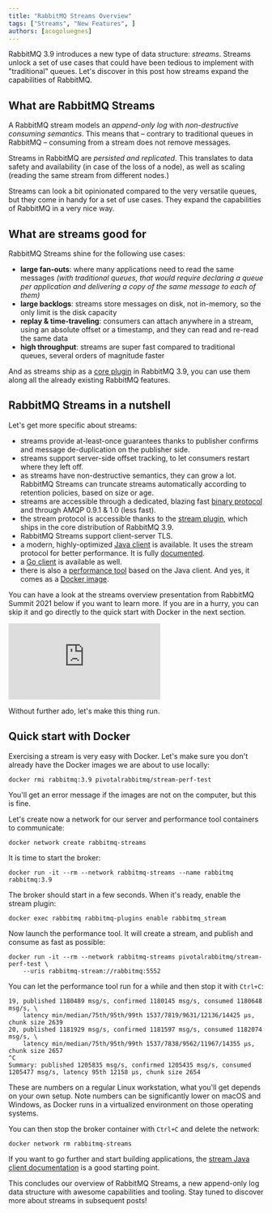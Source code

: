 ```yaml
---
title: "RabbitMQ Streams Overview"
tags: ["Streams", "New Features", ]
authors: [acogoluegnes]
---
```


RabbitMQ 3.9 introduces a new type of data structure: *streams*. Streams unlock a set of use cases that could have been tedious to implement with "traditional" queues. Let's discover in this post how streams expand the capabilities of RabbitMQ.

<!-- truncate -->

## What are RabbitMQ Streams

A RabbitMQ stream models an *append-only log* with *non-destructive consuming semantics*. This means that – contrary to traditional queues in RabbitMQ – consuming from a stream does not remove messages.

Streams in RabbitMQ are *persisted and replicated*. This translates to data safety and availability (in case of the loss of a node),
as well as scaling (reading the same stream from different nodes.)

Streams can look a bit opinionated compared to the very versatile queues, but they come in handy for a set of use cases. They expand the capabilities of RabbitMQ in a very nice way.

## What are streams good for

RabbitMQ Streams shine for the following use cases:

* **large fan-outs**: where many applications need to read the same messages _(with traditional queues, that would require declaring a queue per application and delivering a copy of the same message to each of them)_
* **large backlogs**: streams store messages on disk, not in-memory, so the only limit is the disk capacity
* **replay & time-traveling**: consumers can attach anywhere in a stream, using an absolute offset or a timestamp, and they can read and re-read the same data
* **high throughput**: streams are super fast compared to traditional queues, several orders of magnitude faster

And as streams ship as a [core plugin](https://rabbitmq.com/stream.html) in RabbitMQ 3.9, you can use them along all the already existing RabbitMQ features.

## RabbitMQ Streams in a nutshell

Let's get more specific about streams:

* streams provide at-least-once guarantees thanks to publisher confirms and message de-duplication on the publisher side.
* streams support server-side offset tracking, to let consumers restart where they left off.
* as streams have non-destructive semantics, they can grow a lot. RabbitMQ Streams can truncate streams automatically according to 
retention policies, based on size or age.
* streams are accessible through a dedicated, blazing fast [binary protocol](https://github.com/rabbitmq/rabbitmq-server/blob/v3.9.x/deps/rabbitmq_stream/docs/PROTOCOL.adoc) and through AMQP 0.9.1 & 1.0 (less fast).
* the stream protocol is accessible thanks to the [stream plugin](https://rabbitmq.com/stream.html), which ships in the core distribution of RabbitMQ 3.9.
* RabbitMQ Streams support client-server TLS.
* a modern, highly-optimized [Java client](https://github.com/rabbitmq/rabbitmq-stream-java-client) is available. It uses the stream protocol for better performance. It is fully [documented](https://rabbitmq.github.io/rabbitmq-stream-java-client/stable/htmlsingle/).
* a [Go client](https://github.com/rabbitmq/rabbitmq-stream-go-client) is available as well.
* there is also a [performance tool](https://rabbitmq.github.io/rabbitmq-stream-java-client/stable/htmlsingle/#the-performance-tool) based on the Java client. And yes, it comes as a [Docker image](https://rabbitmq.github.io/rabbitmq-stream-java-client/stable/htmlsingle/#with-docker-2).

You can have a look at the streams overview presentation from RabbitMQ Summit 2021 below if you want to learn more.
If you are in a hurry, you can skip it and go directly to the quick start with Docker in the next section.

<iframe class="speakerdeck-iframe" style={{border: '0px', background: 'rgba(0, 0, 0, 0.1) padding-box', margin: '0px', padding: '0px', borderRadius: '6px', boxShadow: 'rgba(0, 0, 0, 0.2) 0px 5px 40px', width: '100%', height: 'auto', aspectRatio: '560 / 315',}} frameborder="0" src="https://speakerdeck.com/player/24ed5ae0d4544c19ac714f6f7dede00a" title="RabbitMQ Streams Overview at RabbitMQ Summit 2021" allowfullscreen="true" data-ratio="1.7777777777777777"></iframe>

Without further ado, let's make this thing run.

## Quick start with Docker

Exercising a stream is very easy with Docker. Let's make sure you don't already have the Docker images we are about to use locally:

```shell
docker rmi rabbitmq:3.9 pivotalrabbitmq/stream-perf-test
```

You'll get an error message if the images are not on the computer, but this is fine.

Let's create now a network for our server and performance tool containers to communicate:

```shell
docker network create rabbitmq-streams
```

It is time to start the broker:

```shell
docker run -it --rm --network rabbitmq-streams --name rabbitmq rabbitmq:3.9
```

The broker should start in a few seconds. When it's ready, enable the stream plugin:

```shell
docker exec rabbitmq rabbitmq-plugins enable rabbitmq_stream
```


Now launch the performance tool. It will create a stream, and publish and consume as fast as possible:

```shell
docker run -it --rm --network rabbitmq-streams pivotalrabbitmq/stream-perf-test \
    --uris rabbitmq-stream://rabbitmq:5552
```

You can let the performance tool run for a while and then stop it with `Ctrl+C`:

```
19, published 1180489 msg/s, confirmed 1180145 msg/s, consumed 1180648 msg/s, \
    latency min/median/75th/95th/99th 1537/7819/9631/12136/14425 µs, chunk size 2639
20, published 1181929 msg/s, confirmed 1181597 msg/s, consumed 1182074 msg/s, \
    latency min/median/75th/95th/99th 1537/7838/9562/11967/14355 µs, chunk size 2657
^C
Summary: published 1205835 msg/s, confirmed 1205435 msg/s, consumed 1205477 msg/s, latency 95th 12158 µs, chunk size 2654
```

These are numbers on a regular Linux workstation, what you'll get depends on your own setup. Note numbers can be significantly lower on macOS and Windows, as Docker runs in a virtualized environment on those operating systems.

You can then stop the broker container with `Ctrl+C` and delete the network:

```shell
docker network rm rabbitmq-streams
```

If you want to go further and start building applications, the [stream Java client documentation](https://rabbitmq.github.io/rabbitmq-stream-java-client/stable/htmlsingle/) is a good starting point.

This concludes our overview of RabbitMQ Streams, a new append-only log data structure with awesome capabilities and tooling. Stay tuned to discover more about streams in subsequent posts!
